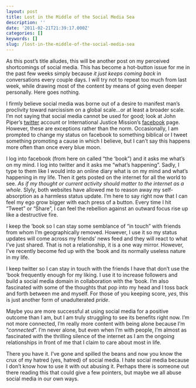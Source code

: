 ```yaml
---
layout: post
title: Lost in the Middle of the Social Media Sea
description: ''
date: '2011-02-21T21:39:17.000Z'
categories: []
keywords: []
slug: /lost-in-the-middle-of-the-social-media-sea
---
```


As this post’s title alludes, this will be another post on my perceived shortcomings of social media. This has become a hot-button issue for me in the past few weeks simply because _it just keeps coming back_ in conversations every couple days. I will try not to repeat too much from last week, while drawing most of the content by means of going even deeper personally. Here goes nothing.

I firmly believe social media was borne out of a desire to manifest man’s proclivity toward narcissism on a global scale…or at least a broader scale. I’m not saying that social media cannot be used for good; look at John Piper’s [twitter](http://twitter.com/JohnPiper) account or International Justice Mission’s [facebook](http://facebook.com/internationaljusticemission) page. However, these are exceptions rather than the norm. Occasionally, I am prompted to change my status on facebook to something biblical or I tweet something promoting a cause in which I believe, but I can’t say this happens more often than once every blue moon.

I log into facebook (from here on called “the ‘book”) and it asks me what’s on my mind. I log into twitter and it asks me “what’s happening”. Sadly, I type to them like I would into an online diary what is on my mind and what’s happening in my life. Then it gets posted on the internet for all the world to see. _As if my thought or current activity should matter to the internet as a whole_. Slyly, both websites have allowed me to reason away my self-absorption as a harmless status update. I’m here to say right now that I can feel my ego grow bigger with each press of a button. Every time I hit “Tweet” or “Share”, I can feel the rebellion against an outward focus rise up like a destructive fire.

I keep the ‘book so I can stay some semblance of “in touch” with friends from whom I’m geographically removed. However, I use it so my status updates will come across my friends’ news feed and they will react to what I’ve just shared. That is not a relationship, it is a one way mirror. However, I’ve recently become fed up with the ‘book and its normally useless nature in my life.

I keep twitter so I can stay in touch with the friends I have that don’t use the ‘book frequently enough for my liking. I use it to increase followers and build a social media domain in collaboration with the ‘book. I’m also fascinated with some of the thoughts that pop into my head and I toss back and forth between me and myself. For those of you keeping score, _yes_, this is just another form of unadulterated _pride_.

Maybe you are more successful at using social media for a positive outcome than I am, but I am truly struggling to see its benefits right now. I’m not more connected, I’m really more content with being alone because I’m “_connected_”. I’m never alone, but even when I’m with people, I’m almost as fascinated with the thrilling silence of the internet as I am the ongoing relationships in front of me that I claim to care about most in life.

There you have it. I’ve gone and spilled the beans and now you know the crux of my hatred (yes, hatred) of social media. I hate social media because I don’t know how to use it with out abusing it. Perhaps there is someone out there reading this that could give a few pointers, but maybe we all abuse social media in our own ways.